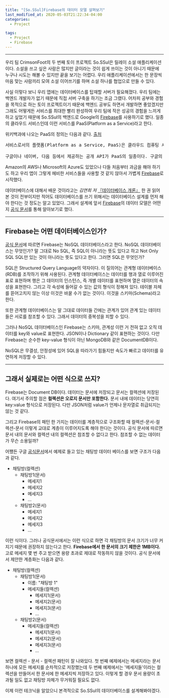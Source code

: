 ```yaml
---
title: "[So.SSul]Firebase의 데이터 모델 살펴보기"
last_modified_at: 2020-05-03T21:22:34-04:00
categories: 
  - Project

tags:
  - Project
  - Firebase
---
```


-----------------------------
우리 팀 CrimsonFoot의 두 번째 토이 프로젝트 So.SSul은 릴레이 소설 애플리케이션이다. 소설을 쓰고 싶은 사람은 많지만 글이라는 것이 쉽게 쓰이는 것이 아니기 때문에 누구나 시도는 해볼 수 있지만 끝을 보기는 어렵다. 우리 애플리케이션에서는 한 문장씩 마음 맞는 사람끼리 모여 소설 이어쓰기를 하며 소설 하나를 협업으로 만들 수 있다.

사실 이렇다 보니 우리 앱에는 데이터베이스를 탑재할 서버가 필요해졌다. 우리 팀에는 백엔드 개발자가 없기 때문에 직접 서버 구축을 하기는 조금 그랬다. 어차피 공부와 경험을 목적으로 하는 토이 프로젝트이기 때문에 백엔드 공부도 하면서 개발하면 좋았겠지만 그래도 어떻게든 서비스를 최대한 빨리 완성하여 우리 팀에 작은 성공의 경험을 느끼게 하고 싶었기 때문에 So.SSul의 백엔드로 Google의 [Firebase](https://firebase.google.com/)를 사용하기로 했다. 일종의 클라우드 서비스인데 이런 서비스를 PaaS(Platform as a Service)라고 한다.

위키백과에 나오는 PaaS의 정의는 다음과 같다. [출처](https://ko.wikipedia.org/wiki/%EC%84%9C%EB%B9%84%EC%8A%A4%EB%A1%9C%EC%84%9C%EC%9D%98_%ED%94%8C%EB%9E%AB%ED%8F%BC)

<pre>
서비스로서의 플랫폼(Platform as a Service, PaaS)은 클라우드 컴퓨팅 서비스 분류 중 하나다. 일반적으로 앱을 개발하거나 구현할 때, 관련 인프라를 만들고 유지보수하는 복잡함 없이 애플리케이션을 개발, 실행, 관리할 수 있게 하는 플랫폼을 제공한다. SaaS의 개념을 개발 플랫폼에도 확장한 방식으로, 개발을 위한 플랫폼을 구축할 필요 없이, 필요한 개발 요소를 웹에서 쉽게 빌려쓸 수 있게 하는 모델이다.

구글이나 네이버, 다음 등에서 제공하는 공개 API가 PaaS의 일종이다. 구글의 '앱 엔진'이나 Bungee Labs 의 '번지커넥트' 등은 직접 온라인 서비스를 개발에서 배포, 관리 까지 할 수 있는 플랫폼을 제공하고 있다.
</pre>

Amazon의 AWS나 Microsoft의 Azure도 있었으나 다들 처음부터 과금을 해야 하기도 하고 우리 앱이 그렇게 헤비한 서비스들을 사용할 것 같지 않아서 가볍게 [Firebase](https://firebase.google.com/)로 시작했다.

데이터베이스에 대해서 배운 것이라고는 *김연희 저* [『데이터베이스 개론』](http://www.kyobobook.co.kr/product/detailViewKor.laf?ejkGb=KOR&mallGb=KOR&barcode=9791156644316&orderClick=LEa&Kc=) 한 권 읽어 본 것이 전부이지만 적어도 데이터베이스를 쓰기 위해서는 데이터베이스 설계를 먼저 해야 한다는 것 정도는 알고 있었다. 그래서 설계에 앞서 [Firebase](https://firebase.google.com/)의 데이터 모델은 어떤지 [공식 문서](https://firebase.google.com/docs/firestore/data-model?hl=ko)를 통해 알아보기로 했다.

----------------------------------

## Firebase는 어떤 데이터베이스인가?

[공식 문서](https://firebase.google.com/docs/firestore?hl=ko)에 따르면 Firebase는 NoSQL 데이터베이스라고 한다. NoSQL 데이터베이스는 무엇인가? 말 그대로 No SQL, 즉 SQL이 아니라는 뜻도 있다고 하고 Not Only SQL SQL만 있는 것이 아니라는 뜻도 있다고 한다. 그러면 SQL은 무엇인가?

SQL은 Structured Query Language의 약자이다. 이 질의어는 관계형 데이터베이스(RDB)를 조작하기 위해 사용된다. 관계형 데이터베이스는 데이터를 행과 열로 이루어진 표로 표현하며 행은 그 데이터의 인스턴스, 즉 개별 데이터를 표현하며 열은 데이터의 속성을 표현한다. 그리고 각 속성에 들어갈 수 있는 값의 형식이 정해져 있다. 테이블 자체를 뜯어고치지 않는 이상 이것은 바꿀 수가 없는 것이다. 이것을 스키마(Schema)라고 한다.

또한 관계형 데이터베이스는 말 그대로 데이터들 간에는 관계가 있어 관계 있는 데이터들은 서로를 참조할 수 있다. 그래서 데이터의 중복성을 피할 수 있다.

그러나 NoSQL 데이터베이스인 Firebase는 스키마, 관계성 이런 거 전혀 없고 오직 데이터를 key와 value로 표현한다. JSON이나 Dictionary 같이 표현하는 것이다. 다만 Firebase는 순수한 key-value 형식이 아닌 MongoDB와 같은 DocumentDB이다.

NoSQL은 무결성, 안정성에 있어 SQL을 따라가기 힘들지만 속도가 빠르고 데이터를 유연하게 저장할 수 있다.

--------
## 그래서 실제로는 어떤 식으로 쓰지?

Firebase는 Document DB이다. 데이터는 문서에 저장되고 문서는 컬렉션에 저장된다. 여기서 주의할 점은 **컬렉션은 오로지 문서만 포함한다.** 문서 내에 데이터는 당연히 key:value 형식으로 저장된다. 다만 JSON처럼 value가 언제나 문자열로 취급되지는 않는 것 같다.

그리고 Firebase의 패턴 한 가지는 데이터를 계층적으로 구조화할 때 컬렉션-문서-컬렉션-문서 이렇게 교대로 계층이 이루어지도록 해야 한다는 것이다. 공식 문서에 따르면 문서 내의 문서와 컬렉션 내의 컬렉션은 참조할 수 없다고 한다. 참조할 수 없는 데이터가 무슨 소용일까?

어쨌든 구글 [공식문서](https://firebase.google.com/docs/firestore/data-model?hl=ko)에서 예제로 들고 있는 채팅방 데이터 베이스를 보면 구조가 다음과 같다.

- 채팅방(컬렉션)
  - 채팅방1(문서)
    - 메세지1
    - 메세지2
    - 메세지3
    - ...
  - 채팅방2(문서)
    - 메세지1
    - 메세지2
    - 메세지3
    - ...

이런 식이다. 그러나 공식문서에서는 이런 식으로 하면 각 채팅방의 문서 크기가 너무 커지기 때문에 권장하지 않는다고 한다. **Firebase에서 한 문서의 크기 제한은 1MB이다.** 고로 메세지 몇 번 주고 받으면 용량 초과로 제대로 작동하지 않을 것이다. 공식 문서에서 제안한 계층화는 다음과 같다.

- 채팅방(컬렉션)
  - 채팅방1(문서)
    - 이름: "채팅방 1"
    - 메세지들(컬렉션)
      - 메세지1(문서)
      - 메세지2(문서)
      - 메세지3(문서)
      - ...
  - 채팅방2(문서)
    - 메세지들(컬렉션)
      - 메세지1(문서)
      - 메세지2(문서)
      - 메세지3(문서)
      - ...

보면 컬렉션 - 문서 - 컬렉션 패턴이 잘 나와있다. 첫 번째 예제에서는 메세지라는 문서 하나에 모든 메세지를 순차적으로 저장했는데 두 번째 예제에서는 '메세지들'이라는 컬렉션을 만들어서 한 문서에 한 메세지씩 저장하고 있다. 이렇게 할 경우 문서 용량이 초과될 일도 없고 채팅방 자체가 무거워질 필요도 없다.

이제 이런 테크닉을 알았으니 본격적으로 So.SSul의 데이터베이스를 설계해봐야겠다.